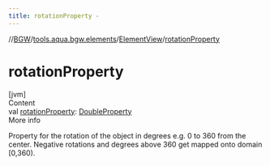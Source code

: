 ```yaml
---
title: rotationProperty -
---
```

//[BGW](../../../index.md)/[tools.aqua.bgw.elements](../index.md)/[ElementView](index.md)/[rotationProperty](rotation-property.md)



# rotationProperty  
[jvm]  
Content  
val [rotationProperty](rotation-property.md): [DoubleProperty](../../tools.aqua.bgw.observable/-double-property/index.md)  
More info  


Property for the rotation of the object in degrees e.g. 0 to 360 from the center. Negative rotations and degrees above 360 get mapped onto domain [0,360).

  



